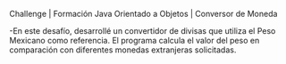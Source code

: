Challenge | Formación Java Orientado a Objetos | Conversor de Moneda

-En este desafío, desarrollé un convertidor de divisas que utiliza el Peso Mexicano como referencia. El programa calcula el valor del peso en comparación con diferentes monedas extranjeras solicitadas.
